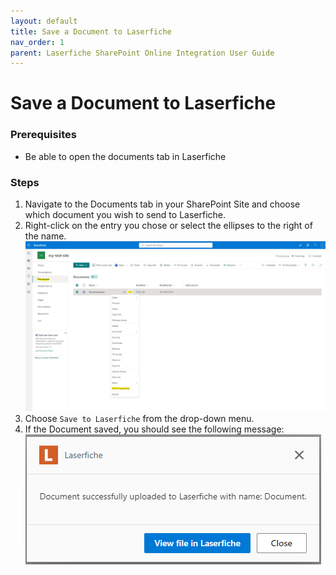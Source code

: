```yaml
---
layout: default
title: Save a Document to Laserfiche
nav_order: 1
parent: Laserfiche SharePoint Online Integration User Guide
---
```

<!--Copyright (c) Laserfiche.
Licensed under the MIT License. See LICENSE in the project root for license information.-->

# Save a Document to Laserfiche

### Prerequisites

- Be able to open the documents tab in Laserfiche

### Steps

1. Navigate to the Documents tab in your SharePoint Site and choose which document you wish to send to Laserfiche.
1. Right-click on the entry you chose or select the ellipses to the right of the name.
   <a href="../assets/images/saveToLaserfiche.png"><img src="../assets/images/saveToLaserfiche.png"></a>
1. Choose `Save to Laserfiche` from the drop-down menu.
1. If the Document saved, you should see the following message:
   <a href="../assets/images/successfulSave.png"><img src="../assets/images/successfulSave.png"></a>
